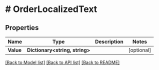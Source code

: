 # # OrderLocalizedText


## Properties 


Name | Type | Description | Notes
------------ | ------------- | ------------- | -------------
**Value**| **Dictionary<string, string>** |   | [optional]


[[Back to Model list]](../../README.md#models) [[Back to API list]](../../README.md#endpoints) [[Back to README]](../../README.md)

